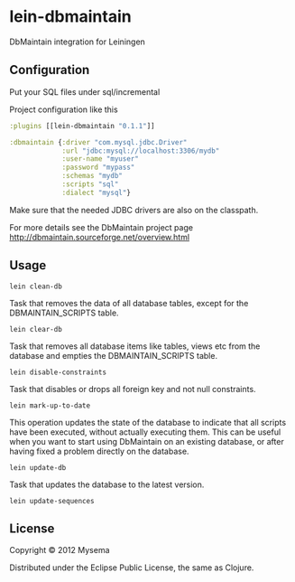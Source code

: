 # lein-dbmaintain

DbMaintain integration for Leiningen

## Configuration

Put your SQL files under sql/incremental

Project configuration like this

```clojure
:plugins [[lein-dbmaintain "0.1.1"]]

:dbmaintain {:driver "com.mysql.jdbc.Driver"
             :url "jdbc:mysql://localhost:3306/mydb"
             :user-name "myuser"
             :password "mypass"
             :schemas "mydb"
             :scripts "sql"
             :dialect "mysql"}
```
               
Make sure that the needed JDBC drivers are also on the classpath.         

For more details see the DbMaintain project page http://dbmaintain.sourceforge.net/overview.html        

## Usage

    lein clean-db
    
Task that removes the data of all database tables, except for the DBMAINTAIN_SCRIPTS table.

    lein clear-db
    
Task that removes all database items like tables, views etc from the database and empties the DBMAINTAIN_SCRIPTS table.    

    lein disable-constraints
    
Task that disables or drops all foreign key and not null constraints.    

    lein mark-up-to-date
    
This operation updates the state of the database to indicate that all scripts have been executed, without actually executing them. This can be useful when you want to start using DbMaintain on an existing database, or after having fixed a problem directly on the database.

    lein update-db
    
Task that updates the database to the latest version.

    lein update-sequences

## License

Copyright © 2012 Mysema

Distributed under the Eclipse Public License, the same as Clojure.
